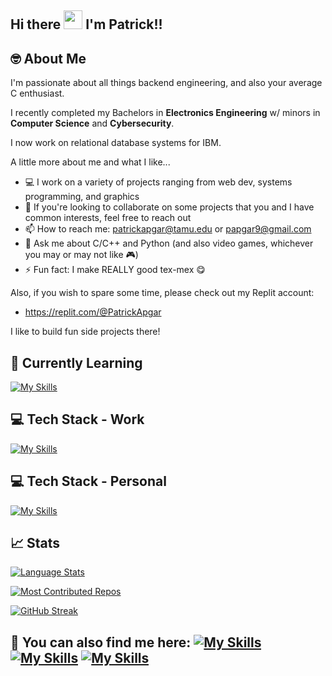 ## Hi there <img src="https://raw.githubusercontent.com/MartinHeinz/MartinHeinz/master/wave.gif" width="30px"> I'm Patrick!!

## 🤓 About Me
I'm passionate about all things backend engineering, and also your average C enthusiast. 

I recently completed my Bachelors in **Electronics Engineering** w/ minors in **Computer Science** and **Cybersecurity**.

I now work on relational database systems for IBM.

A little more about me and what I like...

- 💻 I work on a variety of projects ranging from web dev, systems programming, and graphics
- 👯 If you're looking to collaborate on some projects that you and I have common interests, feel free to reach out
- 📫 How to reach me: patrickapgar@tamu.edu or papgar9@gmail.com
- 💬 Ask me about C/C++ and Python (and also video games, whichever you may or may not like 🎮)
- ⚡ Fun fact: I make REALLY good tex-mex 😋
 
Also, if you wish to spare some time, please check out my Replit account: 

- https://replit.com/@PatrickApgar 

I like to build fun side projects there!

## 🧠 Currently Learning
<!-- 
![Go](https://img.shields.io/badge/go-%2300ADD8.svg?style=for-the-badge&logo=go&logoColor=white)
![GraphQL](https://img.shields.io/badge/-GraphQL-E10098?style=for-the-badge&logo=graphql&logoColor=white) -->

[![My Skills](https://skillicons.dev/icons?i=threejs)](https://skillicons.dev)

<!-- --- -->

<!--
![Patrick's GitHub stats](https://github-readme-stats.vercel.app/api?username=patricklapgar&show_icons=true&theme=transparent)

[![Top Languages](https://github-readme-stats.vercel.app/api/top-langs/?username=patricklapgar&layout=compact)](https://github.com/patricklapgar/github-readme-stats)
 -->

## 💻 Tech Stack - Work
[![My Skills](https://skillicons.dev/icons?i=c,cpp,py,git,github,vscode&perline=6)](https://skillicons.dev)

## 💻 Tech Stack - Personal

[![My Skills](https://skillicons.dev/icons?i=python,js,c,cpp,nodejs,react,jquery,flask,mysql,docker,aws,git,vscode,visualstudio&perline=6)](https://skillicons.dev)

 ## 📈 Stats

[![Language Stats](https://api.githubtrends.io/user/svg/patricklapgar/langs?time_range=one_year&use_percent=True&include_private=True&loc_metric=changed&theme=dark)]()

[![Most Contributed Repos](https://api.githubtrends.io/user/svg/patricklapgar/repos?time_range=one_year&loc_metric=changed&theme=dark)]()

[![GitHub Streak](http://github-readme-streak-stats.herokuapp.com?user=patricklapgar&theme=dark&hide_border=true&mode=weekly)](https://git.io/streak-stats)

<!-- Book Recommendations -->
<!-- ## 📖 Book Recommendations
If you're looking for something interesting...

- [Beej's C Programming Book](https://beej.us/guide/bgc/pdf/bgc_usl_c_1.pdf)
- [Halo: First Strike](https://www.pdfdrive.com/halo-first-strike-e197869295.html) <- Hands-down the **best** Halo novel ever written, change my mind
- [Machine Learning. The New AI](https://www.pdfdrive.com/machine-learning-the-new-ai-e167400703.html) 🤓
- [The Lord of the Rings - The Fellowship of the Ring](https://www.pdfdrive.com/lord-of-the-rings-the-fellowship-of-the-ring-e193584112.html) <- Classic 👌
-->

## 🔗 You can also find me here: [![My Skills](https://skillicons.dev/icons?i=linkedin&perline=6)](https://www.linkedin.com/in/patrickapgar) [![My Skills](https://skillicons.dev/icons?i=discord)](https://discordapp.com/users/752627982341898281) [![My Skills](https://skillicons.dev/icons?i=replit)]( https://replit.com/@PatrickApgar) 

<!-- 
![LinkedIn](https://img.shields.io/badge/LinkedIn-0077B5?style=for-the-badge&logo=linkedin&logoColor=white) ![Github](https://img.shields.io/badge/GitHub-100000?style=for-the-badge&logo=github&logoColor=white) ![Discord](https://img.shields.io/badge/Discord-5865F2?style=for-the-badge&logo=discord&logoColor=white) ![LeetCode](https://img.shields.io/badge/-LeetCode-FFA116?style=for-the-badge&logo=LeetCode&logoColor=black) ![Replit](https://img.shields.io/badge/replit-667881?style=for-the-badge&logo=replit&logoColor=white) -->
<!-- <img src="https://cdn.worldvectorlogo.com/logos/python-original.svg " alt="Python Logo" width="50" height="50"/> <img src="https://cdn.worldvectorlogo.com/logos/javascript.svg" alt="JavaScript Logo" width="50" height="50"/> 
<!-- <img src="https://cdn.worldvectorlogo.com/logos/electron-original.svg " alt="Electron Logo" width="50" height="50"/> <img src="https://cdn.worldvectorlogo.com/logos/nodejs-original.svg" alt="NodeJS Logo" width="50" height="50"/> <img src="https://cdn.worldvectorlogo.com/logos/react-original.svg" alt="React Logo" width="50" height="50"/>  <img src="https://cdn.worldvectorlogo.com/logos/html5-original.svg" alt="HTML Logo" width="50" height="50"/> <img src="https://cdn.worldvectorlogo.com/logos/css3.svg" alt="CSS Logo" width="50" height="50"/> <img src="https://cdn.worldvectorlogo.com/logos/bootstrap-original.svg " alt="Bootstrap Logo" width="50" height="50"/> -->

<!---
"Great artists weren't great because at birth they could paint, the greats were great because they paint a lot"

 - Macklemore
 --->
